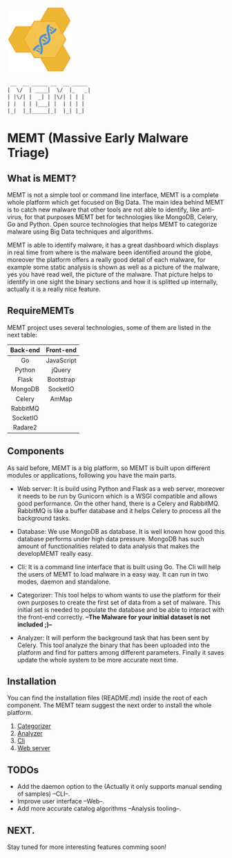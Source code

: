 <img src=https://github.com/SecurityArtWork/MEMT/blob/master/serv/app/static/img/logo.png width=150 height=150 />

```
 __  __ _____ __  __ _____
|  \/  | ____|  \/  |_   _|
| |\/| |  _| | |\/| | | |
| |  | | |___| |  | | | |
|_|  |_|_____|_|  |_| |_|
```

# MEMT (Massive Early Malware Triage)

## What is MEMT?
MEMT is not a simple tool or command line interface, MEMT is a complete whole platform which get focused on Big Data. The main idea behind MEMT is to catch new malware that other tools are not able to identify, like anti-virus, for that purposes MEMT bet for technologies like MongoDB, Celery, Go and Python. Open source technologies that helps MEMT to categorize malware using Big Data techniques and algorithms.

MEMT is able to identify malware, it has a great dashboard which displays in real time from where is the malware been identified around the globe, moreover the platform offers a really good detail of each malware, for example some static analysis is shown as well as a picture of the malware, yes you have read well, the picture of the malware. That picture helps to identify in one sight the binary sections and how it is splitted up internally, actually it is a really nice feature.

## RequireMEMTs
MEMT project uses several technologies, some of them are listed in the next table:

| Back-end | Front-end  |
| :------: | :--------: |
|    Go    | JavaScript |
|  Python  |   jQuery   |
|  Flask   | Bootstrap  |
| MongoDB  |  SocketIO  |
|  Celery  |   AmMap    |
| RabbitMQ |            |
| SocketIO |            |
|  Radare2 |            |

## Components
As said before, MEMT is a big platform, so MEMT is built upon different modules or applications, following you have the main parts.

- Web server: It is build using Python and Flask as a web server, moreover it needs to be run by Gunicorn which is a WSGI compatible and allows good performance. On the other hand, there is a Celery and RabbitMQ. RabbitMQ is like a buffer database and it helps Celery to process all the background tasks.

- Database: We use MongoDB as database. It is well known how good this database performs under high data pressure. MongoDB has such amount of functionalities related to data analysis that makes the developMEMT really easy.

- Cli: It is a command line interface that is built using Go. The Cli will help the users of MEMT to load malware in a easy way. It can run in two modes, daemon and standalone.

- Categorizer: This tool helps to whom wants to use the platform for their own purposes to create the first set of data from a set of malware. This initial set is needed to populate the database and be able to interact with the front-end correctly. **–The Malware for your initial dataset is not included ;)–**

- Analyzer: It will perform the background task that has been sent by Celery. This tool analyze the binary that has been uploaded into the platform and find for patters among different parameters. Finally it saves update the whole system to be more accurate next time.

## Installation
You can find the installation files (README.md) inside the root of each component. The MEMT team suggest the next order to install the whole platform.

1. [Categorizer](cat/README.md)
2. [Analyzer](anal/README.md)
3. [Cli](cli/README.md)
4. [Web server](serv/README.md)


## TODOs

* Add the daemon option to the (Actually it only supports manual sending of samples) –CLI–.
* Improve user interface –Web–.
* Add more accurate catalog algorithms –Analysis tooling–.

## NEXT.

Stay tuned for more interesting features comming soon!
